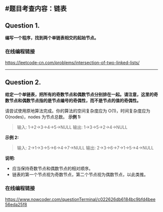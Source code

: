 #题目考查内容：链表
---
## Question 1.
**编写一个程序，找到两个单链表相交的起始节点。**
### 在线编程链接
https://leetcode-cn.com/problems/intersection-of-two-linked-lists/

---
## Question 2.
**给定一个单链表，把所有的奇数节点和偶数节点分别排在一起。请注意，这里的奇数节点和偶数节点指的是节点编号的奇偶性，而不是节点的值的奇偶性。**

请尝试使用原地算法完成。你的算法的空间复杂度应为 O(1)，时间复杂度应为 O(nodes)，nodes 为节点总数。
**示例 1:**
>输入: 1->2->3->4->5->NULL
>输出: 1->3->5->2->4->NULL

**示例 2:**
>输入: 2->1->3->5->6->4->7->NULL
>输出: 2->3->6->7->1->5->4->NULL

**说明:**
- 应当保持奇数节点和偶数节点的相对顺序。
- 链表的第一个节点视为奇数节点，第二个节点视为偶数节点，以此类推。
### 在线编程链接
https://www.nowcoder.com/questionTerminal/c022626db6184bc9bfd4bee56eda25f8
